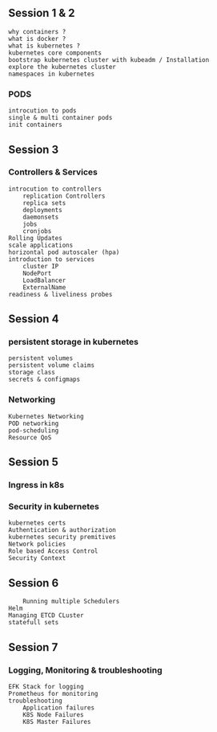 ## Session 1 & 2
	why containers ? 
	what is docker ? 
	what is kubernetes ?
	kubernetes core components
	bootstrap kubernetes cluster with kubeadm / Installation
	explore the kubernetes cluster
	namespaces in kubernetes
### PODS
	introcution to pods
	single & multi container pods
	init containers
	
## Session 3
### Controllers & Services 
	introcution to controllers
		replication Controllers
		replica sets
		deployments
		daemonsets
		jobs
		cronjobs
	Rolling Updates
	scale applications
	horizontal pod autoscaler (hpa)
	introduction to services 
		cluster IP
		NodePort
		LoadBalancer
		ExternalName
	readiness & liveliness probes

## Session 4

### persistent storage in kubernetes
	
	persistent volumes 
	persistent volume claims
	storage class
	secrets & configmaps
	
### Networking
 
	Kubernetes Networking 
	POD networking 
	pod-scheduling
	Resource QoS



## Session 5

### Ingress in k8s

### Security in kubernetes
	kubernetes certs 
	Authentication & authorization 
	kubernetes security premitives
	Network policies 
	Role based Access Control
	Security Context
	
## Session 6

        Running multiple Schedulers
	Helm
	Managing ETCD CLuster 
	statefull sets
	
## Session 7

### Logging, Monitoring & troubleshooting

	EFK Stack for logging 
	Prometheus for monitoring
	troubleshooting 
		Application failures 
		K8S Node Failures 
		K8S Master Failures
